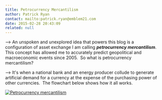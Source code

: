 ```yaml
---
title: Petrocurrency Mercantilism
author: Patrick Ryan
contact: mailto:patrick.ryan@emblem21.com
date: 2015-02-28 20:43:09
related: null
---
```


--> An unspoken and unexplored idea that powers this blog is a configuration of asset exchange I am calling _**petrocurrency mercantilism**_.  This concept has allowed me to accurately predict geopolitical and macroeconomic events since 2005.  So what is petrocurrency mercantilism?

--> It's when a national bank and an energy producer collude to generate artificial demand for a currency at the expense of the purchasing power of other currencies.  The flowchart below shows how it all works.

[![Petrocurrency mercantilism](/images/Yep.png)](/images/Yep.png)